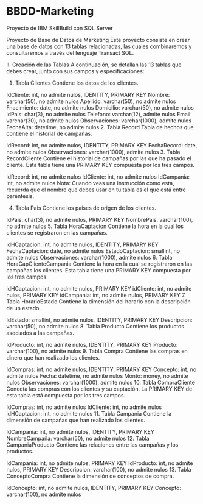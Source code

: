 # BBDD-Marketing
Proyecto de IBM SkillBuild con SQL Server

Proyecto de Base de Datos de Marketing
Este proyecto consiste en crear una base de datos con 13 tablas relacionadas, las cuales combinaremos y consultaremos a través del lenguaje Transact SQL.

II. Creación de las Tablas
A continuación, se detallan las 13 tablas que debes crear, junto con sus campos y especificaciones:

1. Tabla Clientes
Contiene los datos de los clientes.

IdCliente: int, no admite nulos, IDENTITY, PRIMARY KEY
Nombre: varchar(50), no admite nulos
Apellido: varchar(50), no admite nulos
Fnacimiento: date, no admite nulos
Domicilio: varchar(50), no admite nulos
idPais: char(3), no admite nulos
Telefono: varchar(12), admite nulos
Email: varchar(30), no admite nulos
Observaciones: varchar(1000), admite nulos
FechaAlta: datetime, no admite nulos
2. Tabla Record
Tabla de hechos que contiene el historial de campañas.

IdRecord: int, no admite nulos, IDENTITY, PRIMARY KEY
FechaRecord: date, no admite nulos
Observaciones: varchar(1000), admite nulos
3. Tabla RecordCliente
Contiene el historial de campañas por las que ha pasado el cliente. Esta tabla tiene una PRIMARY KEY compuesta por los tres campos.

idRecord: int, no admite nulos
IdCliente: int, no admite nulos
IdCampania: int, no admite nulos
Nota: Cuando veas una instrucción como esta, recuerda que el nombre que debes usar en tu tabla es el que está entre paréntesis.

4. Tabla Pais
Contiene los países de origen de los clientes.

IdPais: char(3), no admite nulos, PRIMARY KEY
NombrePais: varchar(100), no admite nulos
5. Tabla HoraCaptacion
Contiene la hora en la cual los clientes se registraron en las campañas.

idHCaptacion: int, no admite nulos, IDENTITY, PRIMARY KEY
FechaCaptacion: date, no admite nulos
EstadoCaptacion: smallint, no admite nulos
Observaciones: varchar(1000), admite nulos
6. Tabla HoraCapClienteCampania
Contiene la hora en la cual se registraron en las campañas los clientes. Esta tabla tiene una PRIMARY KEY compuesta por los tres campos.

idHCaptacion: int, no admite nulos, PRIMARY KEY
idCliente: int, no admite nulos, PRIMARY KEY
idCampania: int, no admite nulos, PRIMARY KEY
7. Tabla HorarioEstado
Contiene la dimensión del horario con la descripción de un estado.

IdEstado: smallint, no admite nulos, IDENTITY, PRIMARY KEY
Descripcion: varchar(50), no admite nulos
8. Tabla Producto
Contiene los productos asociados a las campañas.

IdProducto: int, no admite nulos, IDENTITY, PRIMARY KEY
Producto: varchar(100), no admite nulos
9. Tabla Compra
Contiene las compras en dinero que han realizado los clientes.

IdCompras: int, no admite nulos, IDENTITY, PRIMARY KEY
Concepto: int, no admite nulos
Fecha: datetime, no admite nulos
Monto: money, no admite nulos
Observaciones: varchar(1000), admite nulos
10. Tabla CompraCliente
Conecta las compras con los clientes y su captación. La PRIMARY KEY de esta tabla está compuesta por los tres campos.

IdCompras: int, no admite nulos
IdCliente: int, no admite nulos
idHCaptacion: int, no admite nulos
11. Tabla Campania
Contiene la dimensión de campañas que han realizado los clientes.

IdCampania: int, no admite nulos, IDENTITY, PRIMARY KEY
NombreCampaña: varchar(50), no admite nulos
12. Tabla CampaniaProducto
Contiene las relaciones entre las campañas y los productos.

IdCampania: int, no admite nulos, PRIMARY KEY
IdProducto: int, no admite nulos, PRIMARY KEY
Descripcion: varchar(100), no admite nulos
13. Tabla ConceptoCompra
Contiene la dimensión de conceptos de compra.

IdConcepto: int, no admite nulos, IDENTITY, PRIMARY KEY
Concepto: varchar(100), no admite nulos

